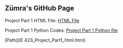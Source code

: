 ## Zümra's GitHub Page 

Project Part 1 HTML File: [HTML File](https://github.com/BU-IE-423/fall-23-zumrainci/blob/main/IE%20423_Project_Part1_html.html)
 
Project Part 1 Python Codes: [Project Part 1 Python file](IE423_Project_Part1_Code.py)

[Path](IE 423_Project_Part1_html.html)

